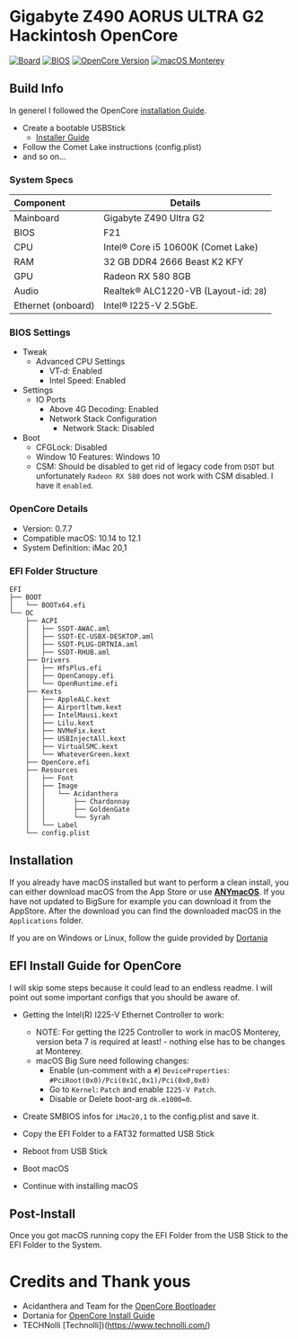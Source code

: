 # Gigabyte Z490 AORUS ULTRA G2 Hackintosh OpenCore
[![Board](https://img.shields.io/badge/Gigabyte-Z490%20G2-green.svg)](https://www.gigabyte.com/at/Motherboard/Z490-AORUS-ULTRA-G2-rev-1x#kf)
[![BIOS](https://img.shields.io/badge/BIOS-F21-important.svg)](https://www.gigabyte.com/at/Motherboard/Z490-AORUS-ULTRA-G2-rev-1x/support#support-dl-driver)
[![OpenCore Version](https://img.shields.io/badge/OpenCore-0.7.7-cyan.svg)](https://github.com/acidanthera/OpenCorePkg/releases/latest)
[![macOS Monterey](https://img.shields.io/badge/macOS-12.2-white.svg)](https://www.apple.com/macos/monterey/)

## Build Info

In generel I followed the OpenCore [installation Guide](https://dortania.github.io/OpenCore-Install-Guide/). 
* Create a bootable USBStick
  * [Installer Guide](https://dortania.github.io/OpenCore-Install-Guide/installer-guide/)
* Follow the Comet Lake instructions (config.plist)
* and so on...
### System Specs

| Component           | Details                                                 |
| :-------------------|-------------------------------------------------------- |
| Mainboard           | Gigabyte Z490 Ultra G2                                  |
| BIOS		      | F21 |
| CPU                 | Intel® Core i5 10600K (Comet Lake)          	        |
| RAM                 | 32 GB DDR4 2666 Beast K2 KFY             |
| GPU                 | Radeon RX 580 8GB                   |
| Audio               | Realtek® ALC1220-VB (Layout-id: `28`)                   |
| Ethernet (onboard)  | Intel® I225-V 2.5GbE.|


### BIOS Settings
* Tweak
  * Advanced CPU Settings
    * VT-d: Enabled
    * Intel Speed: Enabled
* Settings
  * IO Ports
    * Above 4G Decoding: Enabled
    * Network Stack Configuration
      * Network Stack: Disabled
* Boot
  * CFGLock: Disabled
  * Window 10 Features: Windows 10
  * CSM: Should be disabled to get rid of legacy code from `DSDT` but unfortunately `Radeon RX 580` does not work with CSM disabled. I have it `enabled`.

### OpenCore Details
* Version: 0.7.7
* Compatible macOS: 10.14 to 12.1
* System Definition: iMac 20,1

### EFI Folder Structure

```
EFI
├── BOOT
│   └── BOOTx64.efi
└── OC
    ├── ACPI
    │   ├── SSDT-AWAC.aml
    │   ├── SSDT-EC-USBX-DESKTOP.aml
    │   ├── SSDT-PLUG-DRTNIA.aml
    │   ├── SSDT-RHUB.aml
    ├── Drivers
    │   ├── HfsPlus.efi
    │   ├── OpenCanopy.efi
    │   └── OpenRuntime.efi
    ├── Kexts
    │   ├── AppleALC.kext
    │   ├── Airportltwm.kext
    │   ├── IntelMausi.kext
    │   ├── Lilu.kext
    │   ├── NVMeFix.kext
    │   ├── USBInjectAll.kext
    │   ├── VirtualSMC.kext
    │   └── WhateverGreen.kext
    ├── OpenCore.efi
    ├── Resources
    │   ├── Font
    │   ├── Image
    │   │   └── Acidanthera
    │   │       ├── Chardonnay
    │   │       ├── GoldenGate
    │   │       └── Syrah
    │   └── Label
    └── config.plist
```

## Installation

If you already have macOS installed but want to perform a clean install, you can either download macOS from the App Store or use [**ANYmacOS**](https://www.sl-soft.de/en/anymacos/). If you have not updated to BigSure for example you can download it from the AppStore. After the download you can find the downloaded macOS in the `Applications` folder.

If you are on Windows or Linux, follow the guide provided by [Dortania](https://dortania.github.io/OpenCore-Install-Guide/installer-guide/#making-the-installer)

## EFI Install Guide for OpenCore

I will skip some steps because it could lead to an endless readme. I will point out some important configs that you should be aware of.

* Getting the Intel(R) I225-V Ethernet Controller to work:
  * NOTE: For getting the I225 Controller to work in macOS Monterey, version beta 7 is required at least! - nothing else has to be changes at Monterey.
  * macOS Big Sure need following changes:
    * Enable (un-comment with a `#`) `DeviceProperties`: `#PciRoot(0x0)/Pci(0x1C,0x1)/Pci(0x0,0x0)`
    * Go to `Kernel`: `Patch` and enable `I225-V Patch`.
    * Disable or Delete boot-arg `dk.e1000=0`.

* Create SMBIOS infos for `iMac20,1` to the config.plist and save it.
* Copy the EFI Folder to a FAT32 formatted USB Stick
* Reboot from USB Stick
* Boot macOS
* Continue with installing macOS

## Post-Install
Once you got macOS running copy the EFI Folder from the USB Stick to the EFI Folder to the System.

# Credits and Thank yous
- Acidanthera and Team for the [OpenCore Bootloader](https://github.com/acidanthera/OpenCorePkg)
- Dortania for [OpenCore Install Guide](https://dortania.github.io/OpenCore-Install-Guide/)
- TECHNolli [Technolli])(https://www.technolli.com/)